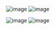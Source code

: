 ![image](https://github.com/SoullessSapo/CVDS-LAB-5-2/assets/93455764/45616f20-bf07-46dc-a837-c6b36915d451)
![image](https://github.com/SoullessSapo/CVDS-LAB-5-2/assets/93455764/f9a73e95-d541-4bb2-aa87-b200c1d6c3b7)

![image](https://github.com/SoullessSapo/CVDS-LAB-5-2/assets/93455764/7485a15b-9e2b-49b3-97b9-ae71bdf58397)
![image](https://github.com/SoullessSapo/CVDS-LAB-5-2/assets/93455764/364fb5fd-6be6-4dfa-b364-82b04900f52e)


